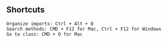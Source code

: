 ## Shortcuts

```
Organize imports: Ctrl + Alt + O
Search methods: CMD + F12 for Mac, Ctrl + F12 for Windows
Go to class: CMD + O for Mac
```
